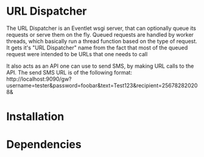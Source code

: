 URL Dispatcher
==============
The URL Dispatcher is an Eventlet wsgi server, that can optionally queue its requests or serve them on the fly.
Queued requests are handled by worker threads, which basically run a thread function based on the type of request.
It gets it's "URL Dispatcher" name from the fact that most of the queued request were intended to be URLs that one needs to call

It also acts as an API one can use to send SMS, by making URL calls to the API. The send SMS URL is of the following format:
http://localhost:9090/gw?username=tester&password=foobar&text=Test123&recipient=256782820208&

Installation
=============

Dependencies
============
